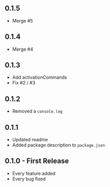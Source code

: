 ## 0.1.5
* Merge #5

## 0.1.4
* Merge #4

## 0.1.3
* Add activationCommands
* Fix #2 / #3

## 0.1.2
* Removed a `console.log`

## 0.1.1
* Updated readme
* Added package description to `package.json`

## 0.1.0 - First Release
* Every feature added
* Every bug fixed

